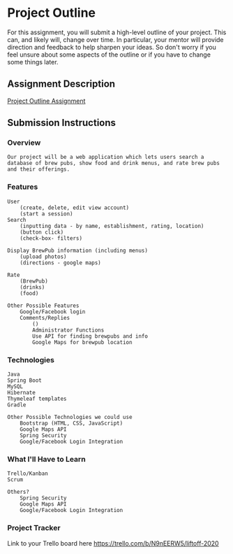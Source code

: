 # Project Outline
For this assignment, you will submit a high-level outline of your project. This can, and likely will, change over time. In particular, your mentor will provide direction and feedback to help sharpen your ideas. So don't worry if you feel unsure about some aspects of the outline or if you have to change some things later.

## Assignment Description
[Project Outline Assignment](https://education.launchcode.org/liftoff/modules/assignments/project-outline)

## Submission Instructions

### Overview
    Our project will be a web application which lets users search a database of brew pubs, show food and drink menus, and rate brew pubs and their offerings.
### Features
    User
	    (create, delete, edit view account)
	    (start a session)
    Search
	    (inputting data - by name, establishment, rating, location)
	    (button click)
	    (check-box- filters)

    Display BrewPub information (including menus)
		(upload photos)
		(directions - google maps)

    Rate
        (BrewPub)
        (drinks)
	    (food)
	
    Other Possible Features
	    Google/Facebook login
	    Comments/Replies
			()
		    Administrator Functions
		    Use API for finding brewpubs and info
		    Google Maps for brewpub location
	

### Technologies
	Java
	Spring Boot
	MySQL
	Hibernate
	Thymeleaf templates
	Gradle
	
	Other Possible Technologies we could use
    	Bootstrap (HTML, CSS, JavaScript)
    	Google Maps API
        Spring Security
        Google/Facebook Login Integration

### What I'll Have to Learn
	Trello/Kanban
	Scrum

	Others?
		Spring Security
		Google Maps API
		Google/Facebook Login Integration
### Project Tracker
Link to your Trello board here
    https://trello.com/b/N9nEERW5/liftoff-2020
